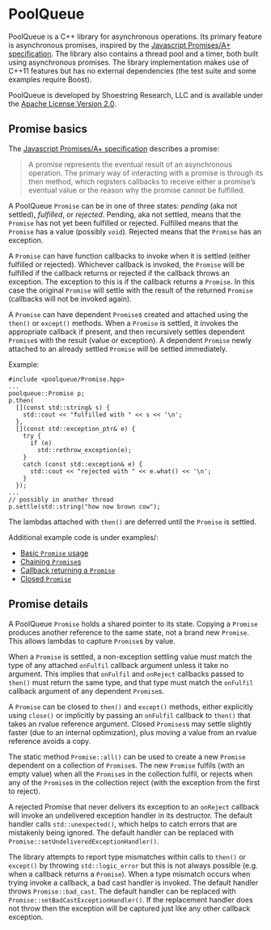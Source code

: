 # PoolQueue
PoolQueue is a C++ library for asynchronous operations. Its primary
feature is asynchronous promises, inspired by the [Javascript
Promises/A+ specification](https://promisesaplus.com/). The library
also contains a thread pool and a timer, both built using asynchronous
promises. The library implementation makes use of C++11 features but
has no external dependencies (the test suite and some examples require
Boost).

PoolQueue is developed by Shoestring Research, LLC and is available
under the [Apache License Version
2.0](http://www.apache.org/licenses/LICENSE-2.0).

## Promise basics
The [Javascript
Promises/A+ specification](https://promisesaplus.com/) describes a promise:

> A promise represents the eventual result of an asynchronous
> operation. The primary way of interacting with a promise is through
> its then method, which registers callbacks to receive either a
> promise’s eventual value or the reason why the promise cannot be
> fulfilled.

A PoolQueue `Promise` can be in one of three states: *pending* (aka
not settled), *fulfilled*, or *rejected*. Pending, aka not settled,
means that the `Promise` has not yet been fulfilled or
rejected. Fulfilled means that the `Promise` has a value (possibly
`void`). Rejected means that the `Promise` has an exception.

A `Promise` can have function callbacks to invoke when it is settled
(either fulfilled or rejected). Whichever callback is invoked, the
`Promise` will be fulfilled if the callback returns or rejected if the
callback throws an exception. The exception to this is if the callback
returns a `Promise`. In this case the original `Promise` will settle
with the result of the returned `Promise` (callbacks will not be
invoked again).

A `Promise` can have dependent `Promise`s created and attached using
the `then()` or `except()` methods. When a `Promise` is settled, it
invokes the appropriate callback if present, and then recursively
settles dependent `Promise`s with the result (value or exception). A
dependent `Promise` newly attached to an already settled `Promise`
will be settled immediately.

Example:

    #include <poolqueue/Promise.hpp>
    ...
    poolqueue::Promise p;
    p.then(
      [](const std::string& s) {
        std::cout << "fulfilled with " << s << '\n';
      },
      [](const std::exception_ptr& e) {
        try {
          if (e)
            std::rethrow_exception(e);
        }
        catch (const std::exception& e) {
          std::cout << "rejected with " << e.what() << '\n';
        }
      });
    ...
    // possibly in another thread
    p.settle(std::string("how now brown cow");

The lambdas attached with `then()` are deferred until the `Promise` is
settled.

Additional example code is under examples/:

* [Basic `Promise` usage](https://github.com/rhashimoto/poolqueue/blob/master/examples/Promise_basics.cpp)
* [Chaining `Promise`s](https://github.com/rhashimoto/poolqueue/blob/master/examples/Promise_chain.cpp)
* [Callback returning a `Promise`](https://github.com/rhashimoto/poolqueue/blob/master/examples/Promise_sub.cpp)
* [Closed `Promise`](https://github.com/rhashimoto/poolqueue/blob/master/examples/Promise_close.cpp)

## Promise details
A PoolQueue `Promise` holds a shared pointer to its state. Copying a
`Promise` produces another reference to the same state, not a brand
new `Promise`. This allows lambdas to capture `Promise`s by value.

When a `Promise` is settled, a non-exception settling value must match
the type of any attached `onFulfil` callback argument unless it take
no argument. This implies that `onFulfil` and `onReject` callbacks
passed to `then()` must return the same type, and that type must match
the `onFulfil` callback argument of any dependent `Promise`s.

A `Promise` can be closed to `then()` and `except()` methods, either
explicitly using `close()` or implicitly by passing an `onFulfil`
callback to `then()` that takes an rvalue reference argument. Closed
`Promises`s may settle slightly faster (due to an internal
optimization), plus moving a value from an rvalue reference avoids a
copy.

The static method `Promise::all()` can be used to create a new
`Promise` dependent on a collection of `Promise`s. The new `Promise`
fulfils (with an empty value) when all the `Promise`s in the
collection fulfil, or rejects when any of the `Promise`s in the
collection reject (with the exception from the first to reject).

A rejected Promise that never delivers its exception to an `onReject`
callback will invoke an undelivered exception handler in its
destructor. The default handler calls `std::unexpected()`, which helps
to catch errors that are mistakenly being ignored. The default handler
can be replaced with `Promise::setUndeliveredExceptionHandler()`.

The library attempts to report type mismatches within calls to
`then()` or `except()` by throwing `std::logic_error` but this is not
always possible (e.g. when a callback returns a `Promise`). When a
type mismatch occurs when trying invoke a callback, a bad cast handler
is invoked. The default handler throws `Promise::bad_cast`. The
default handler can be replaced with
`Promise::setBadCastExceptionHandler()`. If the replacement handler
does not throw then the exception will be captured just like any other
callback exception.
